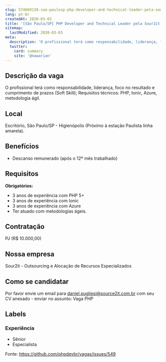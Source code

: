 ```yaml
---
slug: 574669138-sao-paulosp-php-developer-and-technical-leader-pela-sour2it
lang: pt-br
createdAt: 2020-03-03
title: '[São Paulo/SP] PHP Developer and Technical Leader pela Sour2it'
sitemap:
  lastModified: 2020-03-03
meta:
  description: 'O profissional terá como responsabilidade, liderança, foco no resultado e cumprimento de prazos (Soft Skill); Requisitos técnicos: PHP, Ionic, Azure, metodologia ágil.'
  twitter:
    card: summary
    site: '@nawarian'
---
```


<!--
==================================================
POR FAVOR, SÓ POSTE SE A VAGA FOR PARA DESENVOLVEDOR(A) PHP!

Não faça distinção de gênero no titulo da vaga.

Use: "PHP Developer" ao invés de "Desenvolvedor PHP" \o/

Exemplo: `[São Paulo/SP] PHP Developer na Nome da Empresa`

Evite fugir do padrão, isso só dá trabalho aos administradores,
pois os títulos são padronizados.
==================================================
-->

## Descrição da vaga

O profissional terá como responsabilidade, liderança, foco no resultado e cumprimento de prazos (Soft Skill);
Requisitos técnicos: PHP, Ionic, Azure, metodologia ágil.

## Local

Escritório, São Paulo/SP - Higienópolis (Próximo à estação Paulista linha amarela).

## Benefícios

- Descanso remunerado (após o 12º mês trabalhado)

## Requisitos

**Obrigatórios:**
- 3 anos de experiência com PHP 5+
- 3 anos de experiência com Ionic
- 3 anos de experiência com Azure
- Ter atuado com metodologias ágeis.

## Contratação

PJ (R$ 10.000,00)

## Nossa empresa

Sour2it - Outsourcing e Alocação de Recursos Especializados

## Como se candidatar

Por favor envie um email para daniel.pugliesi@source2it.com.br com seu CV anexado - enviar no assunto: Vaga PHP

## Labels

### Experiência
- Sênior
- Especialista


Fonte: https://github.com/phpdevbr/vagas/issues/549